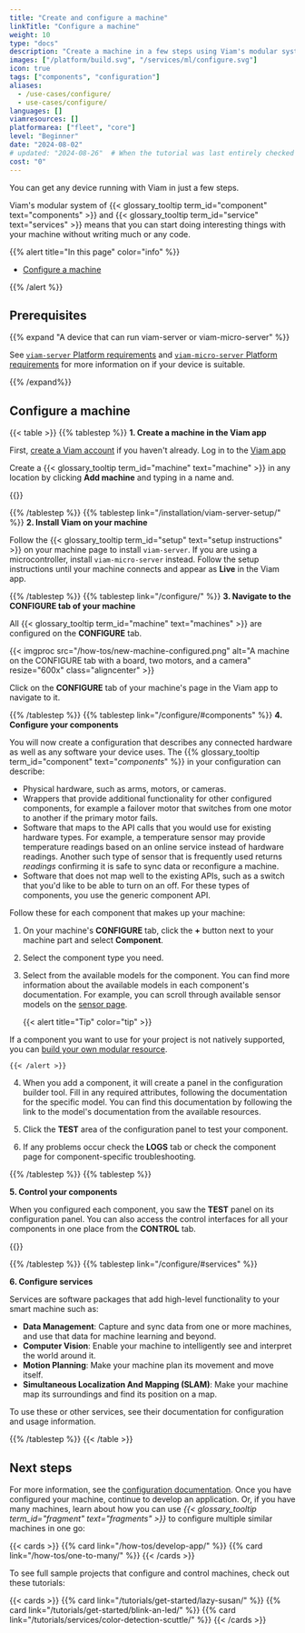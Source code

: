 ```yaml
---
title: "Create and configure a machine"
linkTitle: "Configure a machine"
weight: 10
type: "docs"
description: "Create a machine in a few steps using Viam's modular system of components and services without writing much or any code."
images: ["/platform/build.svg", "/services/ml/configure.svg"]
icon: true
tags: ["components", "configuration"]
aliases:
  - /use-cases/configure/
  - use-cases/configure/
languages: []
viamresources: []
platformarea: ["fleet", "core"]
level: "Beginner"
date: "2024-08-02"
# updated: "2024-08-26"  # When the tutorial was last entirely checked
cost: "0"
---
```


You can get any device running with Viam in just a few steps.

Viam's modular system of {{< glossary_tooltip term_id="component" text="components" >}} and {{< glossary_tooltip term_id="service" text="services" >}} means that you can start doing interesting things with your machine without writing much or any code.

{{% alert title="In this page" color="info" %}}

- [Configure a machine](#configure-a-machine)

{{% /alert %}}

## Prerequisites

{{% expand "A device that can run viam-server or viam-micro-server" %}}

See [`viam-server` Platform requirements](/installation/viam-server-setup/#platform-requirements) and [`viam-micro-server` Platform requirements](/installation/viam-micro-server-setup/#platform-requirements) for more information on if your device is suitable.

{{% /expand%}}

## Configure a machine

{{< table >}}
{{% tablestep %}}
**1. Create a machine in the Viam app**

First, [create a Viam account](https://app.viam.com/) if you haven't already. Log in to the [Viam app](https://app.viam.com/)

Create a {{< glossary_tooltip term_id="machine" text="machine" >}} in any location by clicking **Add machine** and typing in a name and.

{{<imgproc src="/fleet/app-usage/create-machine.png" resize="600x" declaredimensions=true alt="The 'First Location' page on the Viam app with a new machine name in the New machine field and the Add machine button next to the field highlighted.">}}

{{% /tablestep %}}
{{% tablestep link="/installation/viam-server-setup/" %}}
**2. Install Viam on your machine**

Follow the {{< glossary_tooltip term_id="setup" text="setup instructions" >}} on your machine page to install `viam-server`.
If you are using a microcontroller, install `viam-micro-server` instead.
Follow the setup instructions until your machine connects and appear as **Live** in the Viam app.

{{% /tablestep %}}
{{% tablestep link="/configure/" %}}
**3. Navigate to the CONFIGURE tab of your machine**

All {{< glossary_tooltip term_id="machine" text="machines" >}} are configured on the **CONFIGURE** tab.

<div>
{{< imgproc src="/how-tos/new-machine-configured.png" alt="A machine on the CONFIGURE tab with a board, two motors, and a camera" resize="600x" class="aligncenter" >}}
</div>

Click on the **CONFIGURE** tab of your machine's page in the Viam app to navigate to it.

{{% /tablestep %}}
{{% tablestep link="/configure/#components" %}}
**4. Configure your components**

You will now create a configuration that describes any connected hardware as well as any software your device uses.
The {{% glossary_tooltip term_id="component" text="_components_" %}} in your configuration can describe:

- Physical hardware, such as arms, motors, or cameras.
- Wrappers that provide additional functionality for other configured components, for example a failover motor that switches from one motor to another if the primary motor fails.
- Software that maps to the API calls that you would use for existing hardware types. For example, a temperature sensor may provide temperature readings based on an online service instead of hardware readings. Another such type of sensor that is frequently used returns _readings_ confirming it is safe to sync data or reconfigure a machine.
- Software that does not map well to the existing APIs, such as a switch that you'd like to be able to turn on an off. For these types of components, you use the generic component API.

Follow these for each component that makes up your machine:

1.  On your machine's **CONFIGURE** tab, click the **+** button next to your machine part and select **Component**.
2.  Select the component type you need.
3.  Select from the available models for the component.
    You can find more information about the available models in each component's documentation.
    For example, you can scroll through available sensor models on the [sensor page](/components/sensor/#configuration).

    {{< alert title="Tip" color="tip" >}}

If a component you want to use for your project is not natively supported, you can [build your own modular resource](/how-tos/create-module/).

    {{< /alert >}}

4.  When you add a component, it will create a panel in the configuration builder tool. Fill in any required attributes, following the documentation for the specific model.
    You can find this documentation by following the link to the model's documentation from the available resources.

5.  Click the **TEST** area of the configuration panel to test your component.
6.  If any problems occur check the **LOGS** tab or check the component page for component-specific troubleshooting.

{{% /tablestep %}}
{{% tablestep %}}

<!-- markdownlint-disable MD036 -->

**5. Control your components**

When you configured each component, you saw the **TEST** panel on its configuration panel.
You can also access the control interfaces for all your components in one place from the **CONTROL** tab.

{{<gif webm_src="/fleet/control.webm" mp4_src="/fleet/control.mp4" alt="The Viam app Control tab with a control panel for each component. The panel for a DC motor is clicked, expanding to show power controls." max-width="600px" class="fill alignleft">}}

{{% /tablestep %}}
{{% tablestep link="/configure/#services" %}}

**6. Configure services**

Services are software packages that add high-level functionality to your smart machine such as:

- **Data Management**: Capture and sync data from one or more machines, and use that data for machine learning and beyond.
- **Computer Vision**: Enable your machine to intelligently see and interpret the world around it.
- **Motion Planning**: Make your machine plan its movement and move itself.
- **Simultaneous Localization And Mapping (SLAM)**: Make your machine map its surroundings and find its position on a map.

To use these or other services, see their documentation for configuration and usage information.

{{% /tablestep %}}
{{< /table >}}

## Next steps

For more information, see the [configuration documentation](/configure/).
Once you have configured your machine, continue to develop an application.
Or, if you have many machines, learn about how you can use _{{< glossary_tooltip term_id="fragment" text="fragments" >}}_ to configure multiple similar machines in one go:

{{< cards >}}
{{% card link="/how-tos/develop-app/" %}}
{{% card link="/how-tos/one-to-many/" %}}
{{< /cards >}}

To see full sample projects that configure and control machines, check out these tutorials:

{{< cards >}}
{{% card link="/tutorials/get-started/lazy-susan/" %}}
{{% card link="/tutorials/get-started/blink-an-led/" %}}
{{% card link="/tutorials/services/color-detection-scuttle/" %}}
{{< /cards >}}
